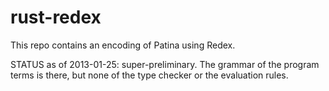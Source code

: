 rust-redex
==========

This repo contains an encoding of Patina using Redex.

STATUS as of 2013-01-25: super-preliminary. The grammar of the program
terms is there, but none of the type checker or the evaluation rules.
